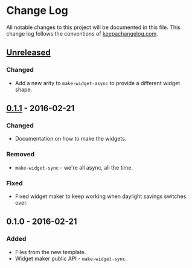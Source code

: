 # Change Log
All notable changes to this project will be documented in this file. This change log follows the conventions of [keepachangelog.com](http://keepachangelog.com/).

## [Unreleased][unreleased]
### Changed
- Add a new arity to `make-widget-async` to provide a different widget shape.

## [0.1.1] - 2016-02-21
### Changed
- Documentation on how to make the widgets.

### Removed
- `make-widget-sync` - we're all async, all the time.

### Fixed
- Fixed widget maker to keep working when daylight savings switches over.

## 0.1.0 - 2016-02-21
### Added
- Files from the new template.
- Widget maker public API - `make-widget-sync`.

[unreleased]: https://github.com/your-name/cl-scraper/compare/0.1.1...HEAD
[0.1.1]: https://github.com/your-name/cl-scraper/compare/0.1.0...0.1.1
